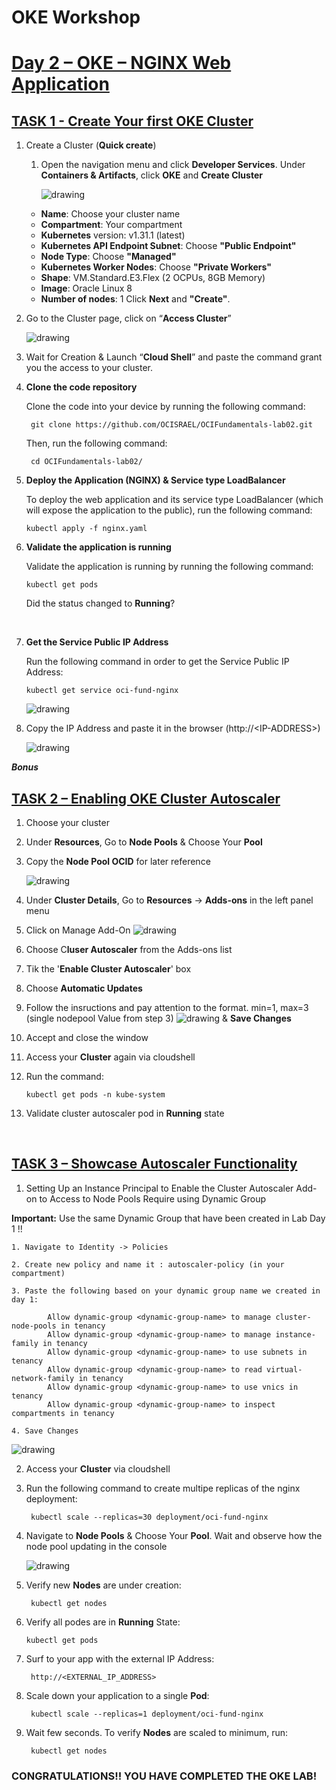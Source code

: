 # OKE Workshop


<h1><ins>Day 2 – OKE – NGINX Web Application </ins></h1>

<h2><ins> TASK 1 - Create Your first OKE Cluster </ins></h2>


1. Create a Cluster (**Quick create**)

   1. Open the navigation menu and click **Developer Services**. Under **Containers & Artifacts**, click **OKE** and **Create Cluster**

      ![drawing](./img/cluster_creation.png)

    -	**Name**: Choose your cluster name
    -	**Compartment**: Your compartment
    -	**Kubernetes** version: v1.31.1 (latest)
    -	**Kubernetes API Endpoint Subnet**: Choose **"Public Endpoint"**
    -   **Node Type**: Choose **"Managed"**
    -	**Kubernetes Worker Nodes**: Choose **"Private Workers"**
    -	**Shape**: VM.Standard.E3.Flex (2 OCPUs, 8GB Memory)
    -	**Image**: Oracle Linux 8
    -	**Number of nodes**: 1
    Click **Next** and **"Create"**.


2. Go to the Cluster page, click on “**Access Cluster**”

      ![drawing](./img/access_cluster.png)



3.	Wait for Creation & Launch “**Cloud Shell**” and paste the command grant you the access to your cluster.



4. **Clone the code repository**

    Clone the code into your device by running the following command:

        git clone https://github.com/OCISRAEL/OCIFundamentals-lab02.git

    Then, run the following command:

        cd OCIFundamentals-lab02/


5.	**Deploy the Application (NGINX) & Service type LoadBalancer**

    To deploy the web application and its service type LoadBalancer (which will expose the application to the public), run the following command:

        kubectl apply -f nginx.yaml


6.	**Validate the application is running**

    Validate the application is running by running the following command:

        kubectl get pods
    
    Did the status changed to **Running**?

<br>

7.	**Get the Service Public IP Address**

    Run the following command in order to get the Service Public IP Address:

        kubectl get service oci-fund-nginx

    ![drawing](./img/oci_fund_nginx.png)
 
8. Copy the IP Address and paste it in the browser (http://<IP-ADDRESS\>)

    ![drawing](./img/welcome_to_nginx.png)



***Bonus***

<h2><ins>TASK 2 – Enabling OKE Cluster Autoscaler</ins></h2>

1. Choose your cluster

2. Under **Resources**, Go to **Node Pools** & Choose Your **Pool**

3. Copy the **Node Pool OCID** for later reference

    ![drawing](./img/nodepoolocid.png)

4. Under **Cluster Details**, Go to **Resources** ->  **Adds-ons** in the left panel menu

5. Click on Manage Add-On
    ![drawing](./img/addon.png)

6. Choose C**luser Autoscaler** from the Adds-ons list

7. Tik the '**Enable Cluster Autoscaler**' box

8.	Choose **Automatic Updates**

9.	Follow the insructions and pay attention to the format. min=1, max=3 (single nodepool Value from step 3)
    ![drawing](./img/autoscaler.png) & **Save Changes**

10.	Accept and close the window

11.	Access your **Cluster** again via cloudshell

12.	Run the command: 
        
        kubectl get pods -n kube-system

13.	Validate cluster autoscaler pod in **Running** state

<br>

<h2><ins>TASK 3 – Showcase Autoscaler Functionality </ins></h2>

1. Setting Up an Instance Principal  to Enable the Cluster Autoscaler Add-on to Access to Node Pools Require using Dynamic Group 

**Important:** Use the same Dynamic Group that have been created in Lab Day 1 !!

    1. Navigate to Identity -> Policies

    2. Create new policy and name it : autoscaler-policy (in your compartment)

    3. Paste the following based on your dynamic group name we created in day 1:

            Allow dynamic-group <dynamic-group-name> to manage cluster-node-pools in tenancy
            Allow dynamic-group <dynamic-group-name> to manage instance-family in tenancy
            Allow dynamic-group <dynamic-group-name> to use subnets in tenancy
            Allow dynamic-group <dynamic-group-name> to read virtual-network-family in tenancy
            Allow dynamic-group <dynamic-group-name> to use vnics in tenancy
            Allow dynamic-group <dynamic-group-name> to inspect compartments in tenancy
    
    4. Save Changes
    
   ![drawing](./img/dgpolicy.png)

2. Access your **Cluster**  via cloudshell

3. Run the following command to create multipe replicas of the nginx deployment:

        kubectl scale --replicas=30 deployment/oci-fund-nginx

4. Navigate to **Node Pools** & Choose Your **Pool**. Wait and observe how the node pool updating in the console

    ![drawing](./img/nodepoolcreation.png)

5. Verify new **Nodes** are under creation: 

        kubectl get nodes

6.  Verify all podes are in **Running** State: 
        
        kubectl get pods

7. Surf to your app with the external IP Address: 

        http://<EXTERNAL_IP_ADDRESS>

8. Scale down your application to a single **Pod**:

        kubectl scale --replicas=1 deployment/oci-fund-nginx

9. Wait few seconds. To verify **Nodes** are scaled to minimum, run:

        kubectl get nodes


<h3>CONGRATULATIONS!! YOU HAVE COMPLETED THE OKE LAB!</h3>